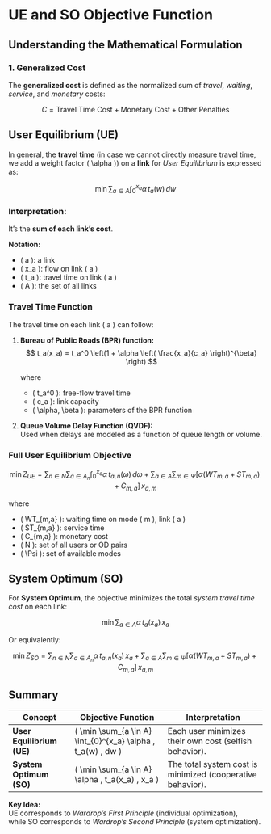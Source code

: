 # UE and SO Objective Function

## Understanding the Mathematical Formulation

### 1. Generalized Cost

The **generalized cost** is defined as the normalized sum of *travel*, *waiting*, *service*, and *monetary* costs:

$$
C = \text{Travel Time Cost} + \text{Monetary Cost} + \text{Other Penalties}
$$



## User Equilibrium (UE)

In general, the **travel time** (in case we cannot directly measure travel time, we add a weight factor \( \alpha \)) on a **link** for *User Equilibrium* is expressed as:

$$
\min \sum_{a \in A} \int_{0}^{x_a} \alpha \, t_a(w) \, dw
$$

### Interpretation:
It’s the **sum of each link’s cost**.

**Notation:**
- \( a \): a link  
- \( x_a \): flow on link \( a \)  
- \( t_a \): travel time on link \( a \)  
- \( A \): the set of all links  




### Travel Time Function

The travel time on each link \( a \) can follow:

1. **Bureau of Public Roads (BPR) function:**
   $$
   t_a(x_a) = t_a^0 \left(1 + \alpha \left( \frac{x_a}{c_a} \right)^{\beta} \right)
   $$

   where  
   - \( t_a^0 \): free-flow travel time  
   - \( c_a \): link capacity  
   - \( \alpha, \beta \): parameters of the BPR function  

2. **Queue Volume Delay Function (QVDF):**  
   Used when delays are modeled as a function of queue length or volume.




### Full User Equilibrium Objective

$$
\min Z_{UE} = 
\sum_{n \in N} \sum_{a \in A_n} \int_0^{x_a} \alpha \, t_{a,n}(\omega) \, d\omega 
+ 
\sum_{a \in A} \sum_{m \in \Psi} 
\left[\alpha (WT_{m,a} + ST_{m,a}) + C_{m,a}\right] \, x_{a,m}
$$

where  
- \( WT_{m,a} \): waiting time on mode \( m \), link \( a \)  
- \( ST_{m,a} \): service time  
- \( C_{m,a} \): monetary cost  
- \( N \): set of all users or OD pairs  
- \( \Psi \): set of available modes  



## System Optimum (SO)

For **System Optimum**, the objective minimizes the total *system travel time cost* on each link:

$$
\min \sum_{a \in A} \alpha \, t_a(x_a) \, x_a
$$

Or equivalently:

$$
\min Z_{SO} =
\sum_{n \in N} \sum_{a \in A_n} \alpha \, t_{a,n}(x_a) \, x_a 
+ 
\sum_{a \in A} \sum_{m \in \Psi} 
\left[\alpha (WT_{m,a} + ST_{m,a}) + C_{m,a}\right] \, x_{a,m}
$$



##  Summary

| Concept                   | Objective Function                                              | Interpretation                                             |
| ------------------------- | --------------------------------------------------------------- | ---------------------------------------------------------- |
| **User Equilibrium (UE)** | \( \min \sum_{a \in A} \int_{0}^{x_a} \alpha \, t_a(w) \, dw \) | Each user minimizes their own cost (selfish behavior).     |
| **System Optimum (SO)**   | \( \min \sum_{a \in A} \alpha \, t_a(x_a) \, x_a \)             | The total system cost is minimized (cooperative behavior). |



**Key Idea:**  
UE corresponds to *Wardrop’s First Principle* (individual optimization),  
while SO corresponds to *Wardrop’s Second Principle* (system optimization).



